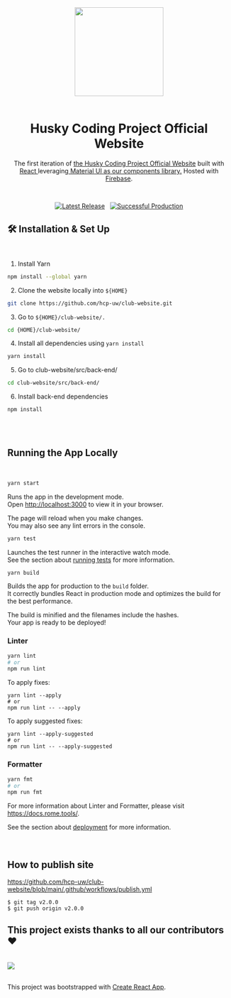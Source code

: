 <div align="center">
  <img src="https://firebasestorage.googleapis.com/v0/b/hcp-uw.appspot.com/o/Logos%2Fclubwebsite.jpg?alt=media&token=c99bd945-8ba0-440f-bbd1-d02ba98b82a4" width="200">
  <br/>
  <br/>
</div>
<h1 align="center">
  Husky Coding Project Official Website
</h1>
<p align="center">
  The first iteration of <a href="https://hcp-uw.web.app/home" target="_blank">the Husky Coding Project Official Website</a> built with <a href="https://reactjs.org/" target="_blank">React </a>leveraging<a href="https://mui.com/" target="_blank"> Material UI as our components library.</a> Hosted with <a href="https://firebase.google.com/" target="_blank">Firebase</a>.
</p>
<p align="center">
</br>
<p align="center">
  <a href="https://github.com/hcp-uw/club-website"><img alt="Latest Release" src="https://img.shields.io/badge/latest-v1.0.0-brightgreen"></a>&nbsp
  &nbsp<a href="https://hcp-uw.web.app/home"><img alt="Successful Production" src="https://img.shields.io/badge/production-success-brightgreen"></a>  
</p>
<p align="center">
</p>

## 🛠 Installation & Set Up 
<br/>

1) Install Yarn
```sh
npm install --global yarn
```
2) Clone the website locally into `${HOME}`
```sh
git clone https://github.com/hcp-uw/club-website.git
```
3) Go to `${HOME}/club-website/.`
```sh
cd {HOME}/club-website/
```
4) Install all dependencies using `yarn install`
```sh
yarn install
```
<!-- 5) Run the application using `yarn start`
```sh
yarn start
``` -->
5) Go to club-website/src/back-end/
```sh
cd club-website/src/back-end/
```
6) Install back-end dependencies
```sh
npm install
```
<br/>
<br/>

## Running the App Locally 

<br/>

```sh
yarn start
```

Runs the app in the development mode.\
Open [http://localhost:3000](http://localhost:3000) to view it in your browser.

The page will reload when you make changes.\
You may also see any lint errors in the console.

```sh
yarn test
```

Launches the test runner in the interactive watch mode.\
See the section about [running tests](https://facebook.github.io/create-react-app/docs/running-tests) for more information.

```sh
yarn build
```

Builds the app for production to the `build` folder.\
It correctly bundles React in production mode and optimizes the build for the best performance.

The build is minified and the filenames include the hashes.\
Your app is ready to be deployed!

### Linter

```sh
yarn lint
# or
npm run lint
```

To apply fixes:

```shell
yarn lint --apply
# or
npm run lint -- --apply
```

To apply suggested fixes:

```shell
yarn lint --apply-suggested
# or
npm run lint -- --apply-suggested
```

### Formatter

```sh
yarn fmt
# or
npm run fmt
```

For more information about Linter and Formatter, please visit https://docs.rome.tools/.

See the section about [deployment](https://facebook.github.io/create-react-app/docs/deployment) for more information.
<br/>
<br/>
<br/>

## How to publish site

https://github.com/hcp-uw/club-website/blob/main/.github/workflows/publish.yml

```console
$ git tag v2.0.0
$ git push origin v2.0.0
```

## This project exists thanks to all our contributors ❤️
<br/>

<a href="https://github.com/hcp-uw/club-website/graphs/contributors">
  <img src="https://contrib.rocks/image?repo=hcp-uw/club-website" />
</a>
<br/>
<br/>

This project was bootstrapped with [Create React App](https://github.com/facebook/create-react-app).
